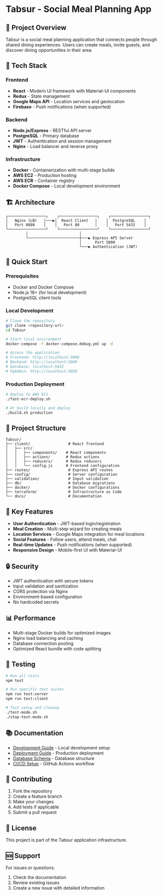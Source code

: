 # Tabsur - Social Meal Planning App

## 🎯 Project Overview

Tabsur is a social meal planning application that connects people through shared dining experiences. Users can create meals, invite guests, and discover dining opportunities in their area.

## 🚀 Tech Stack

### Frontend
- **React** - Modern UI framework with Material-UI components
- **Redux** - State management
- **Google Maps API** - Location services and geolocation
- **Firebase** - Push notifications (when supported)

### Backend
- **Node.js/Express** - RESTful API server
- **PostgreSQL** - Primary database
- **JWT** - Authentication and session management
- **Nginx** - Load balancer and reverse proxy

### Infrastructure
- **Docker** - Containerization with multi-stage builds
- **AWS EC2** - Production hosting
- **AWS ECR** - Container registry
- **Docker Compose** - Local development environment

## 🏗️ Architecture

```
┌─────────────────┐    ┌─────────────────┐    ┌─────────────────┐
│   Nginx (LB)   │───▶│  React Client   │    │  PostgreSQL    │
│   Port 8080    │    │   Port 80       │    │   Port 5432    │
└─────────────────┘    └─────────────────┘    └─────────────────┘
         │                       │
         └───────────────────────┼───▶ Express API Server
                                 │      Port 5000
                                 └───▶ Authentication (JWT)
```

## 🔧 Quick Start

### Prerequisites
- Docker and Docker Compose
- Node.js 18+ (for local development)
- PostgreSQL client tools

### Local Development
```bash
# Clone the repository
git clone <repository-url>
cd Tabsur

# Start local environment
docker-compose -f docker-compose.debug.yml up -d

# Access the application
# Frontend: http://localhost:3000
# Backend: http://localhost:5000
# Database: localhost:5432
# PgAdmin: http://localhost:5050
```

### Production Deployment
```bash
# Deploy to AWS EC2
./fast-ecr-deploy.sh

# Or build locally and deploy
./build.sh production
```

## 📁 Project Structure

```
Tabsur/
├── client/                 # React frontend
│   ├── src/
│   │   ├── components/    # React components
│   │   ├── actions/       # Redux actions
│   │   ├── reducers/      # Redux reducers
│   │   └── config.js      # Frontend configuration
├── routes/                 # Express API routes
├── config/                 # Server configuration
├── validation/             # Input validation
├── db/                     # Database migrations
├── docker/                 # Docker configurations
├── terraform/              # Infrastructure as Code
└── docs/                   # Documentation
```

## 🚀 Key Features

- **User Authentication** - JWT-based login/registration
- **Meal Creation** - Multi-step wizard for creating meals
- **Location Services** - Google Maps integration for meal locations
- **Social Features** - Follow users, attend meals, chat
- **Real-time Updates** - Push notifications (when supported)
- **Responsive Design** - Mobile-first UI with Material-UI

## 🔒 Security

- JWT authentication with secure tokens
- Input validation and sanitization
- CORS protection via Nginx
- Environment-based configuration
- No hardcoded secrets

## 📊 Performance

- Multi-stage Docker builds for optimized images
- Nginx load balancing and caching
- Database connection pooling
- Optimized React bundle with code splitting

## 🧪 Testing

```bash
# Run all tests
npm test

# Run specific test suites
npm run test:server
npm run test:client

# Test setup and cleanup
./test-mode.sh
./stop-test-mode.sh
```

## 📚 Documentation

- [Development Guide](DEVELOPMENT_GUIDE.md) - Local development setup
- [Deployment Guide](DEPLOYMENT.md) - Production deployment
- [Database Schema](DATABASE_SCHEMA.md) - Database structure
- [CI/CD Setup](CI_CD_SETUP.md) - GitHub Actions workflow

## 🤝 Contributing

1. Fork the repository
2. Create a feature branch
3. Make your changes
4. Add tests if applicable
5. Submit a pull request

## 📝 License

This project is part of the Tabsur application infrastructure.

## 🆘 Support

For issues or questions:
1. Check the documentation
2. Review existing issues
3. Create a new issue with detailed information